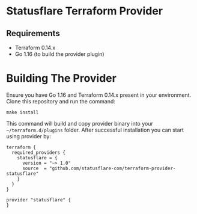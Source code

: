 # Statusflare Terraform Provider

## Requirements
 - Terraform 0.14.x
 - Go 1.16 (to build the provider plugin)

# Building The Provider

Ensure you have Go 1.16 and Terraform 0.14.x present in your environment. Clone 
this repository and run the command:

```
make install
```

This command will build and copy provider binary into your `~/terraform.d/plugins` 
folder. After successful installation you can start using provider by:

```
terraform {
  required_providers {
    statusflare = {
      version = "~> 1.0"
      source  = "github.com/statusflare-com/terraform-provider-statusflare"
    }
  }
}

provider "statusflare" {
}
```

